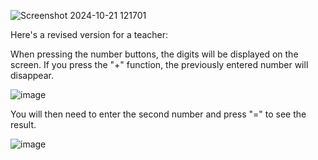 



![Screenshot 2024-10-21 121701](https://github.com/user-attachments/assets/52f2fb37-bafe-443f-8d0e-c5b2d163c4d6)


Here's a revised version for a teacher:


When pressing the number buttons, the digits will be displayed on the screen. If you press the "+" function, the previously entered number will disappear.


![image](https://github.com/user-attachments/assets/b957fe71-e138-48b9-aacd-87f3f33b42c9)

You will then need to enter the second number and press "=" to see the result.



![image](https://github.com/user-attachments/assets/091242b1-16b7-4952-a064-6279d96dd235)
